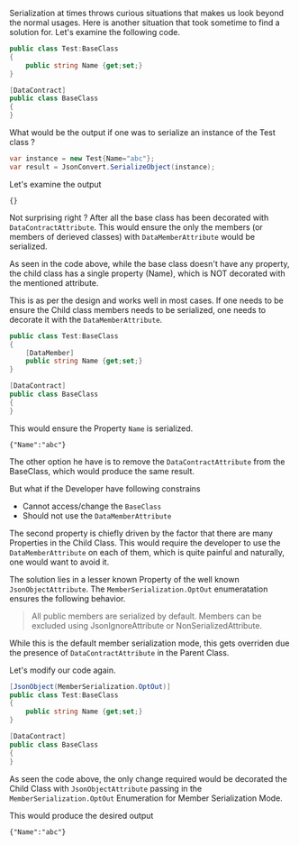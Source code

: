 Serialization at times throws curious situations that makes us look beyond the normal usages. Here is another situation that took sometime to find a solution for. Let's examine the following code.

``` csharp
public class Test:BaseClass
{
	public string Name {get;set;}
}

[DataContract]
public class BaseClass
{
}
```

What would be the output if one was to serialize an instance of the Test class ? 

``` csharp
var instance = new Test{Name="abc"};
var result = JsonConvert.SerializeObject(instance);
```
Let's examine the output
```
{}
```
Not surprising right ? After all the base class has been decorated with `DataContractAttribute`. This would ensure the only the members (or members of derieved classes) with `DataMemberAttribute` would be serialized.

As seen in the code above, while the base class doesn't have any property, the child class has a single property (Name), which is NOT decorated with the mentioned attribute. 

This is as per the design and works well in most cases. If one needs to be ensure the Child class members needs to be serialized, one needs to decorate it with the `DataMemberAttribute`. 

``` csharp
public class Test:BaseClass
{
	[DataMember]
	public string Name {get;set;}
}

[DataContract]
public class BaseClass
{
}
```

This would ensure the Property `Name` is serialized.
```
{"Name":"abc"}
```

The other option he have is to remove the `DataContractAttribute` from the BaseClass, which would produce the same result.

But what if the Developer have following constrains
* Cannot access/change the `BaseClass`
* Should not use the `DataMemberAttribute`

The second property is chiefly driven by the factor that there are many Properties in the Child Class. This would require the developer to use the `DataMemberAttribute` on each of them, which is quite painful and naturally, one would want to avoid it.

The solution lies in a lesser known Property of the well known `JsonObjectAttribute`. The `MemberSerialization.OptOut` enumeratation ensures the following behavior.

>All public members are serialized by default. Members can be excluded using JsonIgnoreAttribute or NonSerializedAttribute.


While this is the default member serialization mode, this gets overriden due the presence of `DataContractAttribute` in the Parent Class.

Let's modify our code again.
``` csharp
[JsonObject(MemberSerialization.OptOut)]
public class Test:BaseClass
{
	public string Name {get;set;}
}

[DataContract]
public class BaseClass
{
}
```
As seen the code above, the only change required would be decorated the Child Class with `JsonObjectAttribute` passing in the `MemberSerialization.OptOut` Enumeration for Member Serialization Mode.

This would produce the desired output
```
{"Name":"abc"}
```